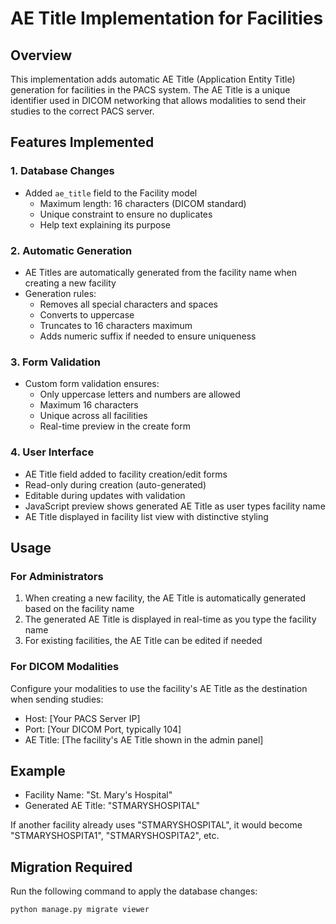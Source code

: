 # AE Title Implementation for Facilities

## Overview
This implementation adds automatic AE Title (Application Entity Title) generation for facilities in the PACS system. The AE Title is a unique identifier used in DICOM networking that allows modalities to send their studies to the correct PACS server.

## Features Implemented

### 1. Database Changes
- Added `ae_title` field to the Facility model
  - Maximum length: 16 characters (DICOM standard)
  - Unique constraint to ensure no duplicates
  - Help text explaining its purpose

### 2. Automatic Generation
- AE Titles are automatically generated from the facility name when creating a new facility
- Generation rules:
  - Removes all special characters and spaces
  - Converts to uppercase
  - Truncates to 16 characters maximum
  - Adds numeric suffix if needed to ensure uniqueness

### 3. Form Validation
- Custom form validation ensures:
  - Only uppercase letters and numbers are allowed
  - Maximum 16 characters
  - Unique across all facilities
  - Real-time preview in the create form

### 4. User Interface
- AE Title field added to facility creation/edit forms
- Read-only during creation (auto-generated)
- Editable during updates with validation
- JavaScript preview shows generated AE Title as user types facility name
- AE Title displayed in facility list view with distinctive styling

## Usage

### For Administrators
1. When creating a new facility, the AE Title is automatically generated based on the facility name
2. The generated AE Title is displayed in real-time as you type the facility name
3. For existing facilities, the AE Title can be edited if needed

### For DICOM Modalities
Configure your modalities to use the facility's AE Title as the destination when sending studies:
- Host: [Your PACS Server IP]
- Port: [Your DICOM Port, typically 104]
- AE Title: [The facility's AE Title shown in the admin panel]

## Example
- Facility Name: "St. Mary's Hospital"
- Generated AE Title: "STMARYSHOSPITAL"

If another facility already uses "STMARYSHOSPITAL", it would become "STMARYSHOSPITA1", "STMARYSHOSPITA2", etc.

## Migration Required
Run the following command to apply the database changes:
```bash
python manage.py migrate viewer
```